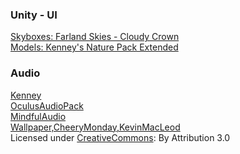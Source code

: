 ### Unity - UI

[Skyboxes: Farland Skies - Cloudy Crown](https://assetstore.unity.com/packages/2d/textures-materials/sky/farland-skies-cloudy-crown-60004) <br>
[Models: Kenney's Nature Pack Extended](https://www.kenney.nl/assets/nature-kit)

### Audio

[Kenney](https://kenney.nl/) <br>
[OculusAudioPack](https://developer.oculus.com/downloads/package/oculus-audio-pack-1/) <br>
[MindfulAudio](https://mindful-audio.com/) <br>
[Wallpaper,CheeryMonday,KevinMacLeod](incompetech.com) <br>
Licensed under [CreativeCommons](http://creativecommons.org/licenses/by/3.0/): By Attribution 3.0
